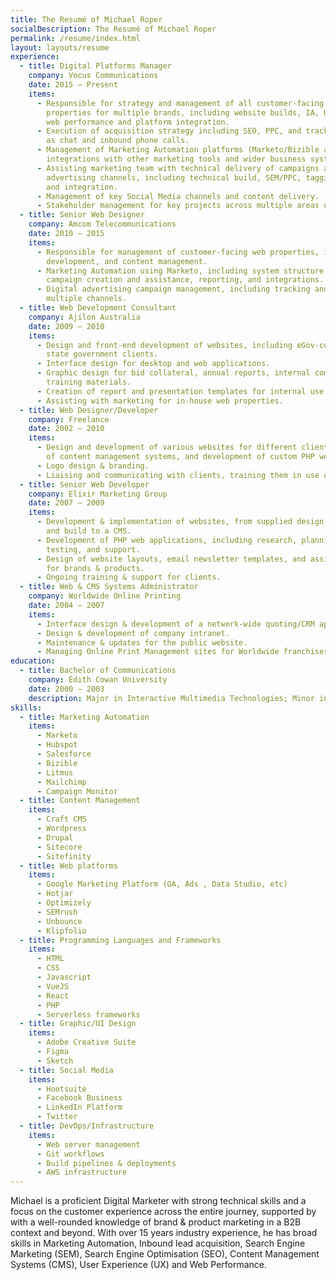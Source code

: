 ```yaml
---
title: The Resumé of Michael Roper
socialDescription: The Resumé of Michael Roper
permalink: /resume/index.html
layout: layouts/resume
experience:
  - title: Digital Platforms Manager
    company: Vocus Communications
    date: 2015 – Present
    items:
      - Responsible for strategy and management of all customer-facing digital marketing
        properties for multiple brands, including website builds, IA, UX, SEO, DevOps,
        web performance and platform integration.
      - Execution of acquisition strategy including SEO, PPC, and tracking channels such
        as chat and inbound phone calls.
      - Management of Marketing Automation platforms (Marketo/Bizible and Hubspot), and
        integrations with other marketing tools and wider business systems.
      - Assisting marketing team with technical delivery of campaigns across multiple
        advertising channels, including technical build, SEM/PPC, tagging, attribution
        and integration.
      - Management of key Social Media channels and content delivery.
      - Stakeholder management for key projects across multiple areas of the business.
  - title: Senior Web Designer
    company: Amcom Telecommunications
    date: 2010 – 2015
    items:
      - Responsible for management of customer-facing web properties, including design,
        development, and content management.
      - Marketing Automation using Marketo, including system structure, template creation,
        campaign creation and assistance, reporting, and integrations.
      - Digital advertising campaign management, including tracking and reporting across
        multiple channels.
  - title: Web Development Consultant
    company: Ajilon Australia
    date: 2009 – 2010
    items:
      - Design and front-end development of websites, including eGov-compliant sites for
        state government clients.
      - Interface design for desktop and web applications.
      - Graphic design for bid collateral, annual reports, internal communications and
        training materials.
      - Creation of report and presentation templates for internal use.
      - Assisting with marketing for in-house web properties.
  - title: Web Designer/Developer
    company: Freelance
    date: 2002 – 2010
    items:
      - Design and development of various websites for different clients, including deployment
        of content management systems, and development of custom PHP web applications.
      - Logo design & branding.
      - Liaising and communicating with clients, training them in use of CMS.
  - title: Senior Web Developer
    company: Elixir Marketing Group
    date: 2007 – 2009
    items:
      - Development & implementation of websites, from supplied design to HTML/CSS templates,
        and build to a CMS.
      - Development of PHP web applications, including research, planning, development,
        testing, and support.
      - Design of website layouts, email newsletter templates, and assisting with concepts
        for brands & products.
      - Ongoing training & support for clients.
  - title: Web & CMS Systems Administrator
    company: Worldwide Online Printing
    date: 2004 – 2007
    items:
      - Interface design & development of a network-wide quoting/CRM application.
      - Design & development of company intranet.
      - Maintenance & updates for the public website.
      - Managing Online Print Management sites for Worldwide franchises and their clients.
education:
  - title: Bachelor of Communications
    company: Edith Cowan University
    date: 2000 — 2003
    description: Major in Interactive Multimedia Technologies; Minor in Computer Science
skills:
  - title: Marketing Automation
    items:
      - Marketo
      - Hubspot
      - Salesforce
      - Bizible
      - Litmus
      - Mailchimp
      - Campaign Monitor
  - title: Content Management
    items:
      - Craft CMS
      - Wordpress
      - Drupal
      - Sitecore
      - Sitefinity
  - title: Web platforms
    items:
      - Google Marketing Platform (GA, Ads , Data Studio, etc)
      - Hotjar
      - Optimizely
      - SEMrush
      - Unbounce
      - Klipfolio
  - title: Programming Languages and Frameworks
    items:
      - HTML
      - CSS
      - Javascript
      - VueJS
      - React
      - PHP
      - Serverless frameworks
  - title: Graphic/UI Design
    items:
      - Adobe Creative Suite
      - Figma
      - Sketch
  - title: Social Media
    items:
      - Hootsuite
      - Facebook Business
      - LinkedIn Platform
      - Twitter
  - title: DevOps/Infrastructure
    items:
      - Web server management
      - Git workflows
      - Build pipelines & deployments
      - AWS infrastructure
---
```


Michael is a proficient Digital Marketer with strong technical skills and a focus on the customer experience across the entire journey, supported by with a well-rounded knowledge of brand & product marketing in a B2B context and beyond. With over 15 years industry experience, he has broad skills in Marketing Automation, Inbound lead acquisition, Search Engine Marketing (SEM), Search Engine Optimisation (SEO), Content Management Systems (CMS), User Experience (UX) and Web Performance.
